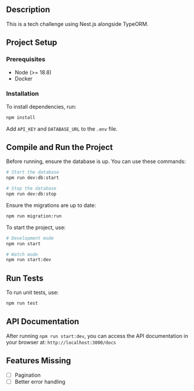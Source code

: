 ## Description

This is a tech challenge using Nest.js alongside TypeORM.

## Project Setup

### Prerequisites

- Node (>= 18.8)
- Docker

### Installation

To install dependencies, run:
```bash
npm install
```

Add `API_KEY` and `DATABASE_URL` to the `.env` file.

## Compile and Run the Project

Before running, ensure the database is up. You can use these commands:
```bash
# Start the database
npm run dev:db:start

# Stop the database
npm run dev:db:stop
```

Ensure the migrations are up to date:
```bash
npm run migration:run
```

To start the project, use:
```bash
# Development mode
npm run start

# Watch mode
npm run start:dev
```

## Run Tests

To run unit tests, use:
```bash
npm run test
```

## API Documentation

After running `npm run start:dev`, you can access the API documentation in your browser at: `http://localhost:3000/docs`

## Features Missing

- [ ] Pagination
- [ ] Better error handling